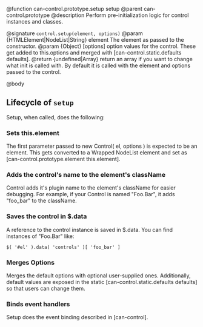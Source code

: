 @function can-control.prototype.setup setup
@parent can-control.prototype
@description Perform pre-initialization logic for control instances and classes. 

@signature `control.setup(element, options)`
@param {HTMLElement|NodeList|String} element The element as passed to the constructor.
@param {Object} [options] option values for the control.  These get added to
this.options and merged with [can-control.static.defaults defaults].
@return {undefined|Array} return an array if you want to change what init is called with. By
default it is called with the element and options passed to the control.

@body

## Lifecycle of `setup`

Setup, when called, does the following:

### Sets this.element

The first parameter passed to new Control( el, options ) is expected to be
an element.  This gets converted to a Wrapped NodeList element and set as
[can-control.prototype.element this.element].

### Adds the control's name to the element's className

Control adds it's plugin name to the element's className for easier
debugging.  For example, if your Control is named "Foo.Bar", it adds
"foo_bar" to the className.

### Saves the control in $.data

A reference to the control instance is saved in $.data.  You can find
instances of "Foo.Bar" like:

	$( '#el' ).data( 'controls' )[ 'foo_bar' ]

### Merges Options

Merges the default options with optional user-supplied ones.
Additionally, default values are exposed in the static [can-control.static.defaults defaults]
so that users can change them.

### Binds event handlers

Setup does the event binding described in [can-control].
